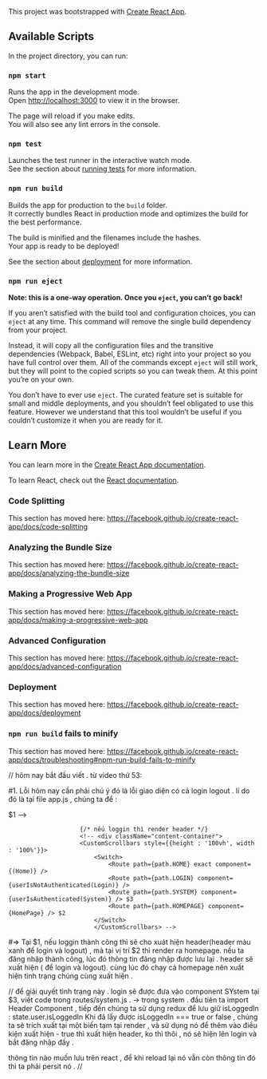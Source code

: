 This project was bootstrapped with [Create React App](https://github.com/facebook/create-react-app).

## Available Scripts

In the project directory, you can run:

### `npm start`

Runs the app in the development mode.<br>
Open [http://localhost:3000](http://localhost:3000) to view it in the browser.

The page will reload if you make edits.<br>
You will also see any lint errors in the console.

### `npm test`

Launches the test runner in the interactive watch mode.<br>
See the section about [running tests](https://facebook.github.io/create-react-app/docs/running-tests) for more information.

### `npm run build`

Builds the app for production to the `build` folder.<br>
It correctly bundles React in production mode and optimizes the build for the best performance.

The build is minified and the filenames include the hashes.<br>
Your app is ready to be deployed!

See the section about [deployment](https://facebook.github.io/create-react-app/docs/deployment) for more information.

### `npm run eject`

**Note: this is a one-way operation. Once you `eject`, you can’t go back!**

If you aren’t satisfied with the build tool and configuration choices, you can `eject` at any time. This command will remove the single build dependency from your project.

Instead, it will copy all the configuration files and the transitive dependencies (Webpack, Babel, ESLint, etc) right into your project so you have full control over them. All of the commands except `eject` will still work, but they will point to the copied scripts so you can tweak them. At this point you’re on your own.

You don’t have to ever use `eject`. The curated feature set is suitable for small and middle deployments, and you shouldn’t feel obligated to use this feature. However we understand that this tool wouldn’t be useful if you couldn’t customize it when you are ready for it.

## Learn More

You can learn more in the [Create React App documentation](https://facebook.github.io/create-react-app/docs/getting-started).

To learn React, check out the [React documentation](https://reactjs.org/).

### Code Splitting

This section has moved here: https://facebook.github.io/create-react-app/docs/code-splitting

### Analyzing the Bundle Size

This section has moved here: https://facebook.github.io/create-react-app/docs/analyzing-the-bundle-size

### Making a Progressive Web App

This section has moved here: https://facebook.github.io/create-react-app/docs/making-a-progressive-web-app

### Advanced Configuration

This section has moved here: https://facebook.github.io/create-react-app/docs/advanced-configuration

### Deployment

This section has moved here: https://facebook.github.io/create-react-app/docs/deployment

### `npm run build` fails to minify

This section has moved here: https://facebook.github.io/create-react-app/docs/troubleshooting#npm-run-build-fails-to-minify

// hôm nay bắt đầu viết . từ video thứ 53:

#1. Lỗi hôm nay cần phải chú ý đó là lỗi giao diện có cả login logout . lí do đó là tại file app.js , chúng ta để : 
<!-- {this.props.isLoggedIn && <Header />}  --> $1 -->
                        {/* nếu loggin thì render header */}
                        <!-- <div className="content-container">
                        <CustomScrollbars style={{height : '100vh', width : '100%'}}>
                            <Switch>
                                <Route path={path.HOME} exact component={(Home)} />
                                <Route path={path.LOGIN} component={userIsNotAuthenticated(Login)} />
                                <Route path={path.SYSTEM} component={userIsAuthenticated(System)} /> $3
                                <Route path={path.HOMEPAGE} component={HomePage} /> $2
                            </Switch>
                            </CustomScrollbars> -->

#=> Tại $1, nếu loggin thành công thì sẽ cho xuát hiện header(header màu xanh để login và logout) , mà tại vị trí $2 thì render ra homepage. nếu ta đăng nhập thành công, lúc đó thông tin đăng nhập được lưu lại . header sẽ xuất hiện ( để login và logout).
cùng lúc đó chạy cả homepage nên xuất hiện tình trạng chúng cùng xuất hiện .

// để giải quyết tình trạng này . login <!-- {this.props.isLoggedIn && <Header />}  --> sẽ được đưa vào 
component SYstem tại $3, viết code trong routes/system.js .
->  trong system . đầu tiên ta import Header Component , tiếp đến chúng ta sử dụng redux để lưu giữ isLoggedIn : state.user.isLoggedIn
Khi đã lấy được isLoggedIn === true or false , chúng ta sẽ trích xuất tại một biến tạm tại render , và sử dụng nó để thêm vào điều kiện
xuất hiện - true thì xuất hiện header, ko thì thôi , nó sẽ hiện lên login và bắt đăng nhập đấy . 

thông tin nào muốn lưu trên react , để khi reload lại nó vẫn còn thông tin đó thì ta phải persit nó . 
// 

